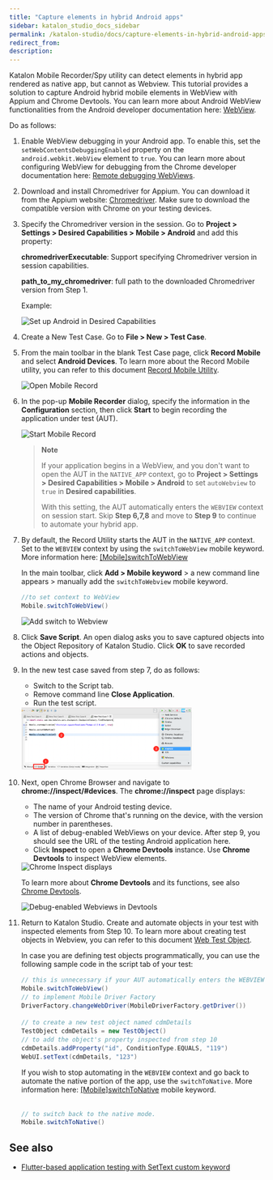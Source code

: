 ```yaml
---
title: "Capture elements in hybrid Android apps"
sidebar: katalon_studio_docs_sidebar
permalink: /katalon-studio/docs/capture-elements-in-hybrid-android-apps.html
redirect_from:
description:
---
```


Katalon Mobile Recorder/Spy utility can detect elements in hybrid app rendered as native app, but cannot as Webview. This tutorial provides a solution to capture Android hybrid mobile elements in WebView with Appium and Chrome Devtools. You can learn more about Android WebView functionalities from the Android developer documentation here: [WebView](https://developer.android.com/reference/android/webkit/WebView).

Do as follows:

1. Enable WebView debugging in your Android app. To enable this, set the `setWebContentsDebuggingEnabled` property on the `android.webkit.WebView` element to `true`. You can learn more about configuring WebView for debugging from the Chrome developer documentation here: [Remote debugging WebViews](https://developer.chrome.com/docs/devtools/remote-debugging/webviews/).
   
2. Download and install Chromedriver for Appium. You can download it from the Appium website: [Chromedriver](http://appium.io/docs/en/writing-running-appium/web/chromedriver/#chromedriverchrome-compatibility). Make sure to download the compatible version with Chrome on your testing devices. 

3. Specify the Chromedriver version in the session. Go to **Project > Settings > Desired Capabilities > Mobile > Android** and add this property:

   **chromedriverExecutable**: Support specifying Chromedriver version in session capabilities.

   **path_to_my_chromedriver**: full path to the downloaded Chromedriver version from Step 1.

   Example:

   <img src="https://github.com/katalon-studio/docs-images/raw/master/katalon-studio/docs/capture-objects-in-hybrid-apps/set-up-android-in-Dc.png" width="70%" alt="Set up Android in Desired Capabilities">


4. Create a New Test Case. Go to **File > New > Test Case**.
5. From the main toolbar in the blank Test Case page, click **Record Mobile** and select **Android Devices**. 
   To learn more about the Record Mobile utility, you can refer to this document [Record Mobile Utility](https://docs.katalon.com/katalon-studio/docs/record-mobile-utility.html).

   <img src="https://github.com/katalon-studio/docs-images/raw/master/katalon-studio/docs/capture-objects-in-hybrid-apps/Open-mobile-record.png" width="30%" alt="Open Mobile Record">

6. In the pop-up **Mobile Recorder** dialog, specify the information in the **Configuration** section, then click **Start** to begin recording the application under test (AUT).
   
   <img src="https://github.com/katalon-studio/docs-images/raw/master/katalon-studio/docs/capture-objects-in-hybrid-apps/Start-mobile-record.png" width="50%" alt="Start Mobile Record">

   >
   > **Note**
   >
   > If your application begins in a WebView, and you don't want to open the AUT in the `NATIVE_APP` context, go to **Project > Settings > Desired Capabilities > Mobile > Android** to set `autoWebview` to `true` in **Desired capabilities**.
   >
   > With this setting, the AUT automatically enters the `WEBVIEW` context on session start. Skip **Step 6,7,8** and move to **Step 9** to continue to automate your hybrid app.
   >
   >

7. By default, the Record Utility starts the AUT in the `NATIVE_APP` context. Set to the `WEBVIEW` context by using the `switchToWebView` mobile keyword. More information here: [[Mobile]switchToWebView](https://docs.katalon.com/katalon-studio/docs/mobile-switch-to-web-view.html#example)

   In the main toolbar, click **Add > Mobile keyword** > a new command line appears > manually add the `switchToWebview` mobile keyword.

   ```groovy
   //to set context to WebView
   Mobile.switchToWebView()
   ```

   <img src="https://github.com/katalon-studio/docs-images/raw/master/katalon-studio/docs/capture-objects-in-hybrid-apps/add-webview-mobile-keyword.001.jpeg" width="70%" alt="Add switch to Webview">

8. Click **Save Script**. An open dialog asks you to save captured objects into the Object Repository of Katalon Studio. Click **OK** to save recorded actions and objects. 

9. In the new test case saved from step 7, do as follows:
   - Switch to the Script tab.
   - Remove command line **Close Application**. 
   - Run the test script.

   <img src="https://github.com/katalon-studio/docs-images/raw/master/katalon-studio/docs/capture-objects-in-hybrid-apps/results-after-recording-mobile-test.png" width="70%" alt="Results after recording mobile test">

10. Next, open Chrome Browser and navigate to **chrome://inspect/#devices**.
      The **chrome://inspect** page displays:
      - The name of your Android testing device.
      - The version of Chrome that's running on the device, with the version number in parentheses.
      - A list of debug-enabled WebViews on your device. After step 9, you should see the URL of the testing Android application here.
      - Click **Inspect** to open a **Chrome Devtools** instance. Use **Chrome Devtools** to inspect WebView elements.

      <img src="https://github.com/katalon-studio/docs-images/raw/master/katalon-studio/docs/capture-objects-in-hybrid-apps/chrome-inspect-displays-hybrid-app.png" width="50%" alt="Chrome Inspect displays">


      To learn more about **Chrome Devtools** and its functions, see also [Chrome Devtools](https://developer.chrome.com/docs/devtools/). 

      <img src="https://github.com/katalon-studio/docs-images/raw/master/katalon-studio/docs/capture-objects-in-hybrid-apps/Chrome-Devtools.png" width="70%" alt="Debug-enabled Webviews in Devtools">


11. Return to Katalon Studio. Create and automate objects in your test with inspected elements from Step 10. To learn more about creating test objects in Webview, you can refer to this document [Web Test Object](https://docs.katalon.com/katalon-studio/docs/manage-web-test-object.html#in-manual-view).
   
      In case you are defining test objects programmatically, you can use the following sample code in the script tab of your test:
      
      ```groovy
      // this is unnecessary if your AUT automatically enters the WEBVIEW context on session start.
      Mobile.switchToWebView()
      // to implement Mobile Driver Factory
      DriverFactory.changeWebDriver(MobileDriverFactory.getDriver())

      // to create a new test object named cdmDetails
      TestObject cdmDetails = new TestObject()
      // to add the object's property inspected from step 10
      cdmDetails.addProperty("id", ConditionType.EQUALS, "119")
      WebUI.setText(cdmDetails, "123")

      ```

      If you wish to stop automating in the `WEBVIEW` context and go back to automate the native portion of the app, use the `switchToNative`. More information here: [[Mobile]switchToNative](https://docs.katalon.com/katalon-studio/docs/mobile-switch-to-native.html) mobile keyword.

      ```groovy

      // to switch back to the native mode.
      Mobile.switchToNative()

      ```

   ## See also

   * [Flutter-based application testing with SetText custom keyword](https://docs.katalon.com/katalon-studio/docs/flutter-based-application-testing.html)
